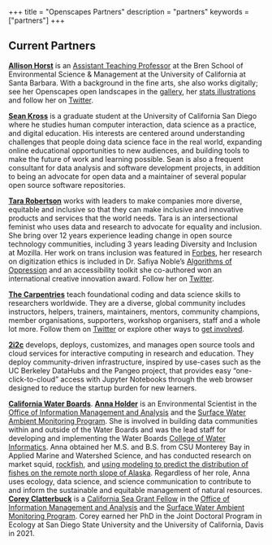 +++
title = "Openscapes Partners"
description = "partners"
keywords = ["partners"]
+++


## Current Partners

**[Allison Horst](https://www.allisonhorst.com/)** is an [Assistant Teaching Professor](https://bren.ucsb.edu/people/allison-horst) at the Bren School of Environmental Science & Management at the University of California at Santa Barbara. With a background in the fine arts, she also works digitally; see her Openscapes open landscapes in the [gallery](/gallery), her [stats illustrations](https://github.com/allisonhorst/stats-illustrations) and follow her on [Twitter](https://twitter.com/allison_horst). 

**[Sean Kross](https://seankross.com/)** is a graduate student at the University of California San Diego where he studies human computer interaction, data science as a practice, and digital education. His interests are centered around understanding challenges that people doing data science face in the real world, expanding online educational opportunities to new audiences, and building tools to make the future of work and learning possible. Sean is also a frequent consultant for data analysis and software development projects, in addition to being an advocate for open data and a maintainer of several popular open source software repositories.

**[Tara Robertson](https://tararobertson.ca/)** works with leaders to make companies more diverse, equitable and inclusive so that they can make inclusive and innovative products and services that the world needs. Tara is an intersectional feminist who uses data and research to advocate for equality and inclusion. She bring over 12 years experience leading change in open source technology communities, including 3 years leading Diversity and Inclusion at Mozilla. Her work on trans inclusion was featured in [Forbes](https://www.forbes.com/sites/janicegassam/2019/04/28/how-to-support-your-transgender-employees), her research on digitization ethics is included in Dr. Safiya Noble’s [Algorithms of Oppression](https://safiyaunoble.com/research-writing/) and an accessibility toolkit she co-authored won an international creative innovation award. Follow her on [Twitter](https://twitter.com/tararobertson).

**[The Carpentries](https://carpentries.org/)** teach foundational coding and data science skills to researchers worldwide. They are a diverse, global community includes instructors, helpers, trainers, maintainers, mentors, community champions, member organisations, supporters, workshop organisers, staff and a whole lot more. Follow them on [Twitter](https://twitter.com/thecarpentries/) or explore other ways to [get involved](https://carpentries.org/volunteer/). 

**[2i2c](https://2i2c.org/)** develops, deploys, customizes, and manages open source tools and cloud services for interactive computing in research and education. They deploy community-driven infrastructure, inspired by use-cases such as the UC Berkeley DataHubs and the Pangeo project, that provides easy “one-click-to-cloud” access with Jupyter Notebooks through the web browser designed to reduce the startup burden for new learners. 

**[California Water Boards](https://www.waterboards.ca.gov/)**. [**Anna Holder**](mailto:anna.holder@waterboards.ca.gov) is an Environmental Scientist in the [Office of Information Management and Analysis](https://www.waterboards.ca.gov/resources/oima/) and the [Surface Water Ambient Monitoring Program](https://www.waterboards.ca.gov/water_issues/programs/swamp/). She is involved in building data communities within and outside of the Water Boards and was the lead staff for developing and implementing the Water Boards [College of Water Informatics](https://www.waterboards.ca.gov/resources/oima/cowi/). Anna obtained her M.S. and B.S. from CSU Monterey Bay in Applied Marine and Watershed Science, and has conducted research on market squid, [rockfish](https://spo.nmfs.noaa.gov/sites/default/files/pdf-content/fish-bull/holder_0.pdf), and [using modeling to predict the distribution of fishes on the remote north slope of Alaska](https://doi.org/10.1016/j.ecolmodel.2020.109231). Regardless of her role, Anna uses ecology, data science, and science communication to contribute to and inform the sustainable and equitable management of natural resources.
[**Corey Clatterbuck**](corey.clatterbuck@waterboards.ca.gov) is a [California Sea Grant Fellow](https://caseagrant.ucsd.edu/profile/corey-clatterbuck-sheherhers) in the [Office of Information Management and Analysis](https://www.waterboards.ca.gov/resources/oima/) and the [Surface Water Ambient Monitoring Program](https://www.waterboards.ca.gov/water_issues/programs/swamp/). Corey earned her PhD in the Joint Doctoral Program in Ecology at San Diego State University and the University of California, Davis in 2021.

<br>

